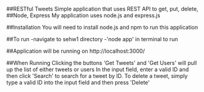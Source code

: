 ##RESTful Tweets
Simple application that uses REST API to get, put, delete, 
##Node, Express
My application uses node.js and express.js

##Installation
You will need to install node.js and npm to run this application

##To run 
-navigate to sehw1 directory
-'node app' in terminal to run

##Application will be running on
http://localhost:3000/

##When Running
Clicking the buttons 'Get Tweets' and 'Get Users' will pull up the list of either tweets or users
In the input field, enter a valid ID and then click 'Search' to search for a tweet by ID. 
To delete a tweet, simply type a valid ID into the input field and then press 'Delete'